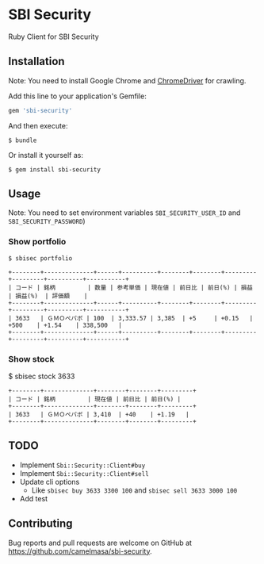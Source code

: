 # SBI Security

Ruby Client for SBI Security

## Installation

Note: You need to install Google Chrome and [ChromeDriver](https://sites.google.com/a/chromium.org/chromedriver/downloads) for crawling.

Add this line to your application's Gemfile:

```ruby
gem 'sbi-security'
```

And then execute:

    $ bundle

Or install it yourself as:

    $ gem install sbi-security

## Usage

Note: You need to set environment variables `SBI_SECURITY_USER_ID` and `SBI_SECURITY_PASSWORD`)

### Show portfolio

```
$ sbisec portfolio

+--------+--------------+------+----------+--------+--------+---------+---------+----------+-----------+
| コード | 銘柄         | 数量 | 参考単価 | 現在値 | 前日比 | 前日(%) | 損益    | 損益(%)  | 評価額    |
+--------+--------------+------+----------+--------+--------+---------+---------+----------+-----------+
| 3633   | ＧＭＯぺパボ | 100  | 3,333.57 | 3,385  | +5     | +0.15   | +500    | +1.54    | 338,500   |
+--------+--------------+------+----------+--------+--------+---------+---------+----------+-----------+
```

### Show stock

$ sbisec stock 3633

```
+--------+--------------+--------+--------+---------+
| コード | 銘柄         | 現在値 | 前日比 | 前日(%) |
+--------+--------------+--------+--------+---------+
| 3633   | ＧＭＯペパボ | 3,410  | +40    | +1.19   |
+--------+--------------+--------+--------+---------+
```

## TODO

- Implement `Sbi::Security::Client#buy`
- Implement `Sbi::Security::Client#sell`
- Update cli options
  - Like `sbisec buy 3633 3300 100` and `sbisec sell 3633 3000 100`
- Add test

## Contributing

Bug reports and pull requests are welcome on GitHub at https://github.com/camelmasa/sbi-security.

